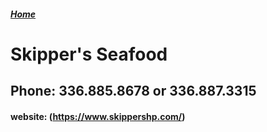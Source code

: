 ##### [Home](https://chuckbyrum2.github.io/)

# Skipper's Seafood
## Phone: 336.885.8678 or 336.887.3315
#### website: (https://www.skippershp.com/)



